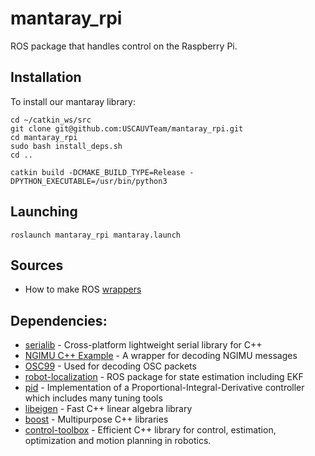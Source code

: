 # mantaray_rpi
ROS package that handles control on the Raspberry Pi.

## Installation

To install our mantaray library:

```
cd ~/catkin_ws/src
git clone git@github.com:USCAUVTeam/mantaray_rpi.git
cd mantaray_rpi
sudo bash install_deps.sh
cd ..

catkin build -DCMAKE_BUILD_TYPE=Release -DPYTHON_EXECUTABLE=/usr/bin/python3
```


## Launching

```
roslaunch mantaray_rpi mantaray.launch
```

## Sources
- How to make ROS [wrappers](https://roboticsbackend.com/create-a-ros-driver-package-introduction-what-is-a-ros-wrapper-1-4/)

## Dependencies:
* [serialib](https://github.com/imabot2/serialib) - Cross-platform lightweight serial library for C++
* [NGIMU C++ Example](https://github.com/xioTechnologies/NGIMU-C-Cpp-Example) - A wrapper for decoding NGIMU messages
* [OSC99](https://github.com/xioTechnologies/OSC99) - Used for decoding OSC packets
* [robot-localization](https://docs.ros.org/en/noetic/api/robot_localization/html/index.html) - ROS package for state estimation including EKF
* [pid](https://wiki.ros.org/pid) - Implementation of a Proportional-Integral-Derivative controller which includes many tuning tools
* [libeigen](https://gitlab.com/libeigen/eigen) - Fast C++ linear algebra library
* [boost](https://www.boost.org/) - Multipurpose C++ libraries
* [control-toolbox](https://github.com/ethz-adrl/control-toolbox) - Efficient C++ library for control, estimation, optimization and motion planning in robotics.
